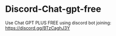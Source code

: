 # Discord-Chat-gpt-free
Use Chat GPT PLUS FREE using discord bot joining: https://discord.gg/BTzCaghJ3Y







                                                                                                                                                                 